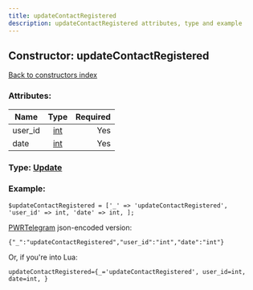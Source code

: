```yaml
---
title: updateContactRegistered
description: updateContactRegistered attributes, type and example
---
```

## Constructor: updateContactRegistered  
[Back to constructors index](index.md)



### Attributes:

| Name     |    Type       | Required |
|----------|:-------------:|---------:|
|user\_id|[int](../types/int.md) | Yes|
|date|[int](../types/int.md) | Yes|



### Type: [Update](../types/Update.md)


### Example:

```
$updateContactRegistered = ['_' => 'updateContactRegistered', 'user_id' => int, 'date' => int, ];
```  

[PWRTelegram](https://pwrtelegram.xyz) json-encoded version:

```
{"_":"updateContactRegistered","user_id":"int","date":"int"}
```


Or, if you're into Lua:  


```
updateContactRegistered={_='updateContactRegistered', user_id=int, date=int, }

```


